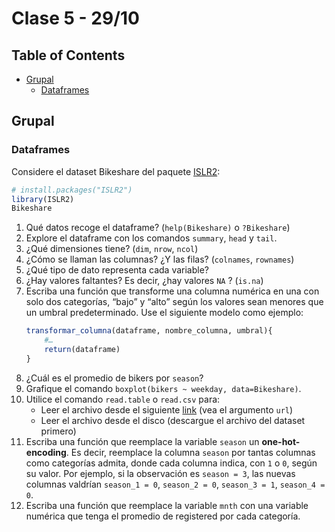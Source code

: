 # Clase 5 - 29/10 <!-- omit in toc -->
## Table of Contents <!-- omit in toc -->
- [Grupal](#grupal)
  - [Dataframes](#dataframes)
## Grupal
### Dataframes
Considere el dataset Bikeshare del paquete [ISLR2](https://cran.rstudio.com/web/packages/ISLR2/index.html):
```r
# install.packages("ISLR2")
library(ISLR2)
Bikeshare
```
1. Qué datos recoge el dataframe? (`help(Bikeshare)` o `?Bikeshare`)
2. Explore el dataframe con los comandos `summary`, `head` y `tail`.
3. ¿Qué dimensiones tiene? (`dim`, `nrow`, `ncol`)
4. ¿Cómo se llaman las columnas? ¿Y las filas? (`colnames`, `rownames`)
5. ¿Qué tipo de dato representa cada variable?
6. ¿Hay valores faltantes? Es decir, ¿hay valores `NA` ? (`is.na`)
7. Escriba una función que transforme una columna numérica en una con solo dos categorías, “bajo” y “alto” según los valores sean menores que un umbral predeterminado. Use el siguiente modelo como ejemplo:
    ```r
    transformar_columna(dataframe, nombre_columna, umbral){
        #…
        return(dataframe)
    }
    ```
8. ¿Cuál es el promedio de bikers por `season`?
9. Grafique el comando `boxplot(bikers ~ weekday, data=Bikeshare)`.
10. Utilice el comando `read.table` o `read.csv` para:
    - Leer el archivo desde el siguiente [link](https://github.com/anevolbap/modulo-nivelador-programacion/blob/master/bikeshare.csv) (vea el argumento `url`)
    - Leer el archivo desde el disco (descargue el archivo del dataset primero)
11. Escriba una función que reemplace la variable `season` un **one-hot-encoding**. Es decir, reemplace la columna `season` por tantas columnas como categorías admita, donde cada columna indica, con `1` o `0`, según su valor. Por ejemplo, si la observación es `season = 3`, las nuevas columnas valdrían `season_1 = 0`, `season_2 = 0`, `season_3 = 1`, `season_4 = 0`.
12. Escriba una función que reemplace la variable `mnth` con una variable numérica que tenga el promedio de registered por cada categoría.